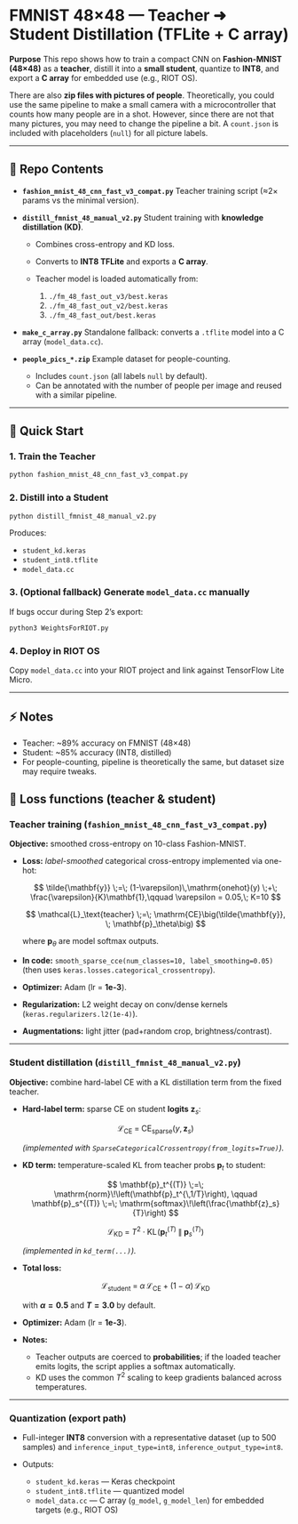 # FMNIST 48×48 — Teacher ➜ Student Distillation (TFLite + C array)

**Purpose**
This repo shows how to train a compact CNN on **Fashion-MNIST (48×48)** as a **teacher**, distill it into a **small student**, quantize to **INT8**, and export a **C array** for embedded use (e.g., RIOT OS).

There are also **zip files with pictures of people**. Theoretically, you could use the same pipeline to make a small camera with a microcontroller that counts how many people are in a shot. However, since there are not that many pictures, you may need to change the pipeline a bit. A `count.json` is included with placeholders (`null`) for all picture labels.

---

## 📂 Repo Contents

* **`fashion_mnist_48_cnn_fast_v3_compat.py`**
  Teacher training script (≈2× params vs the minimal version).

* **`distill_fmnist_48_manual_v2.py`**
  Student training with **knowledge distillation (KD)**.

  * Combines cross-entropy and KD loss.
  * Converts to **INT8 TFLite** and exports a **C array**.
  * Teacher model is loaded automatically from:

    1. `./fm_48_fast_out_v3/best.keras`
    2. `./fm_48_fast_out_v2/best.keras`
    3. `./fm_48_fast_out/best.keras`

* **`make_c_array.py`**
  Standalone fallback: converts a `.tflite` model into a C array (`model_data.cc`).

* **`people_pics_*.zip`**
  Example dataset for people-counting.

  * Includes `count.json` (all labels `null` by default).
  * Can be annotated with the number of people per image and reused with a similar pipeline.

---

## 🚀 Quick Start

### 1. Train the Teacher

```bash
python fashion_mnist_48_cnn_fast_v3_compat.py
```

### 2. Distill into a Student

```bash
python distill_fmnist_48_manual_v2.py
```

Produces:

* `student_kd.keras`
* `student_int8.tflite`
* `model_data.cc`

### 3. (Optional fallback) Generate `model_data.cc` manually

If bugs occur during Step 2’s export:

```bash
python3 WeightsForRIOT.py
```

### 4. Deploy in RIOT OS

Copy `model_data.cc` into your RIOT project and link against TensorFlow Lite Micro.

---

## ⚡ Notes

* Teacher: \~89% accuracy on FMNIST (48×48)
* Student: \~85% accuracy (INT8, distilled)
* For people-counting, pipeline is theoretically the same, but dataset size may require tweaks.

## 🧮 Loss functions (teacher & student)

### Teacher training (`fashion_mnist_48_cnn_fast_v3_compat.py`)

**Objective:** smoothed cross-entropy on 10-class Fashion-MNIST.

* **Loss:** *label-smoothed* categorical cross-entropy implemented via one-hot:

  $$
  \tilde{\mathbf{y}} \;=\; (1-\varepsilon)\,\mathrm{onehot}(y) \;+\; \frac{\varepsilon}{K}\mathbf{1},\qquad \varepsilon = 0.05,\; K=10
  $$

  $$
  \mathcal{L}_\text{teacher} \;=\; \mathrm{CE}\big(\tilde{\mathbf{y}}, \; \mathbf{p}_\theta\big)
  $$

  where $\mathbf{p}_\theta$ are model softmax outputs.

* **In code:** `smooth_sparse_cce(num_classes=10, label_smoothing=0.05)` (then uses `keras.losses.categorical_crossentropy`).

* **Optimizer:** Adam (lr = **1e-3**).

* **Regularization:** L2 weight decay on conv/dense kernels (`keras.regularizers.l2(1e-4)`).

* **Augmentations:** light jitter (pad+random crop, brightness/contrast).

---

### Student distillation (`distill_fmnist_48_manual_v2.py`)

**Objective:** combine hard-label CE with a KL distillation term from the fixed teacher.

* **Hard-label term:** sparse CE on student **logits** $\mathbf{z}_s$:

  $$
  \mathcal{L}_\text{CE} \;=\; \mathrm{CE}_\text{sparse}\big(y, \mathbf{z}_s\big)
  $$

  *(implemented with `SparseCategoricalCrossentropy(from_logits=True)`).*

* **KD term:** temperature-scaled KL from teacher probs $\mathbf{p}_t$ to student:

  $$
  \mathbf{p}_t^{(T)} \;=\; \mathrm{norm}\!\left(\mathbf{p}_t^{\,1/T}\right), \qquad
  \mathbf{p}_s^{(T)} \;=\; \mathrm{softmax}\!\left(\frac{\mathbf{z}_s}{T}\right)
  $$

  $$
  \mathcal{L}_\text{KD} \;=\; T^2 \cdot \mathrm{KL}\!\left(\mathbf{p}_t^{(T)} \;\|\; \mathbf{p}_s^{(T)}\right)
  $$

  *(implemented in `kd_term(...)`).*

* **Total loss:**

  $$
  \mathcal{L}_\text{student} \;=\; \alpha \,\mathcal{L}_\text{CE} \;+\; (1-\alpha)\,\mathcal{L}_\text{KD}
  $$

  with **$\alpha = 0.5$** and **$T = 3.0$** by default.

* **Optimizer:** Adam (lr = **1e-3**).

* **Notes:**

  * Teacher outputs are coerced to **probabilities**; if the loaded teacher emits logits, the script applies a softmax automatically.
  * KD uses the common $T^2$ scaling to keep gradients balanced across temperatures.

---

### Quantization (export path)

* Full-integer **INT8** conversion with a representative dataset (up to 500 samples) and `inference_input_type=int8`, `inference_output_type=int8`.
* Outputs:

  * `student_kd.keras` — Keras checkpoint
  * `student_int8.tflite` — quantized model
  * `model_data.cc` — C array (`g_model`, `g_model_len`) for embedded targets (e.g., RIOT OS)


